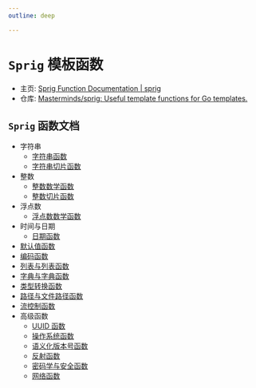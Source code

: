 ```yaml
---
outline: deep

---
```


# `Sprig` 模板函数

* 主页: [Sprig Function Documentation | sprig](http://masterminds.github.io/sprig/)
* 仓库: [Masterminds/sprig: Useful template functions for Go templates.](https://github.com/Masterminds/sprig)

## `Sprig` 函数文档

- 字符串
  - [字符串函数](./strings.md)
  - [字符串切片函数](./string-slice.md)
- 整数
  - [整数数学函数](./math.md)
  - [整数切片函数](./integer-slice.md)
- 浮点数
  - [浮点数数学函数](./mathf.md)
- 时间与日期
  - [日期函数](./date.md)
- [默认值函数](./defaults.md)
- [编码函数](./encoding.md)
- [列表与列表函数](./lists.md)
- [字典与字典函数](./dicts.md)
- [类型转换函数](./conversion.md)
- [路径与文件路径函数](./paths.md)
- [流控制函数](./flow-control.md)
- 高级函数
  - [UUID 函数](./uuid.md)
  - [操作系统函数](./os.md)
  - [语义化版本号函数](./semver.md)
  - [反射函数](./reflection.md)
  - [密码学与安全函数](./crypto.md)
  - [网络函数](./network.md)
